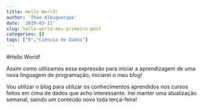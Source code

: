 ```yaml
---
title: Hello World!
author: 'Théo Albuquerque'
date: '2019-03-11'
slug: hello-world-meu-primeiro-post
categories: []
tags: ["R","Ciência de Dados"]
---
```


#Hello World!
<!--more-->
Assim como utilizamos essa expressão para iniciar a aprendizagem de uma nova linguagem de programação, iniciarei o meu blog!

Vou utilizar o blog para utilizar os conhecimentos aprendidos nos cursos feitos em cima de dados que acho interessante. Irei manter uma atualização semanal, saindo um conteúdo novo toda terça-feira!
